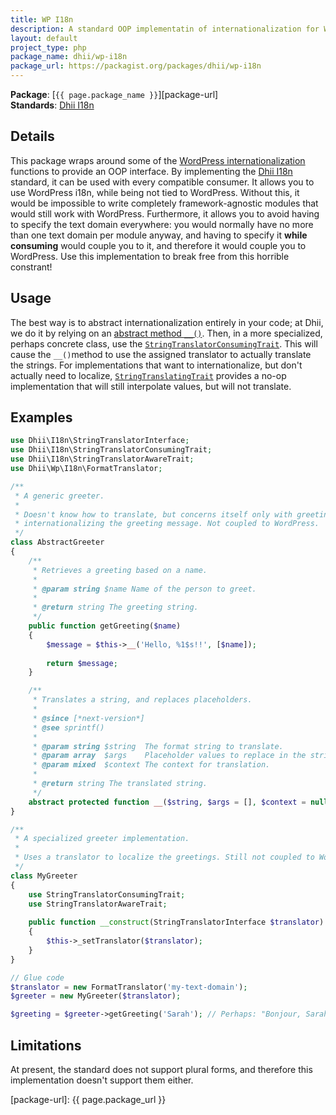 ```yaml
---
title: WP I18n
description: A standard OOP implementatin of internationalization for WordPress
layout: default
project_type: php
package_name: dhii/wp-i18n
package_url: https://packagist.org/packages/dhii/wp-i18n
---
```


**Package**: [`{{ page.package_name }}`][package-url]  
**Standards**: [Dhii I18n][]

## Details
This package wraps around some of the [WordPress internationalization][wp-i18n] functions to provide an OOP interface. By implementing the [Dhii I18n][] standard, it can be used with every compatible consumer. It allows you to use WordPress i18n, while being not tied to WordPress. Without this, it would be impossible to write completely framework-agnostic modules that would still work with WordPress. Furthermore, it allows you to avoid having to specify the text domain everywhere: you would normally have no more than one text domain per module anyway, and having to specify it **while consuming** would couple you to it, and therefore it would couple you to WordPress. Use this implementation to break free from this horrible constrant!

## Usage
The best way is to abstract internationalization entirely in your code; at Dhii, we do it by relying on an [abstract method `__()`][i18n-method]. Then, in a more specialized, perhaps concrete class, use the [`StringTranslatorConsumingTrait`][]. This will cause the `__()`method to use the assigned translator to actually translate the strings. For implementations that want to internationalize, but don't actually need to localize, [`StringTranslatingTrait`][] provides a no-op implementation that will still interpolate values, but will not translate.

## Examples
```php
use Dhii\I18n\StringTranslatorInterface;
use Dhii\I18n\StringTranslatorConsumingTrait;
use Dhii\I18n\StringTranslatorAwareTrait;
use Dhii\Wp\I18n\FormatTranslator;

/**
 * A generic greeter.
 *
 * Doesn't know how to translate, but concerns itself only with greeting, while at the same time
 * internationalizing the greeting message. Not coupled to WordPress.
 */
class AbstractGreeter
{
    /**
     * Retrieves a greeting based on a name.
     *
     * @param string $name Name of the person to greet.
     *
     * @return string The greeting string.
     */
    public function getGreeting($name)
    {
        $message = $this->__('Hello, %1$s!!', [$name]);
    
        return $message;
    }

    /**
     * Translates a string, and replaces placeholders.
     *
     * @since [*next-version*]
     * @see sprintf()
     *
     * @param string $string  The format string to translate.
     * @param array  $args    Placeholder values to replace in the string.
     * @param mixed  $context The context for translation.
     *
     * @return string The translated string.
     */
    abstract protected function __($string, $args = [], $context = null);
}

/**
 * A specialized greeter implementation.
 *
 * Uses a translator to localize the greetings. Still not coupled to WordPress.
 */
class MyGreeter
{
    use StringTranslatorConsumingTrait;
    use StringTranslatorAwareTrait;
    
    public function __construct(StringTranslatorInterface $translator)
    {
        $this->_setTranslator($translator);
    }
}

// Glue code
$translator = new FormatTranslator('my-text-domain');
$greeter = new MyGreeter($translator);

$greeting = $greeter->getGreeting('Sarah'); // Perhaps: "Bonjour, Sarah!"
```

## Limitations
At present, the standard does not support plural forms, and therefore this implementation doesn't support them either.


[Dhii I18n]:                                    https://packagist.org/packages/dhii/i18n-interface
[`AddCapableOrderedList`]:                      https://github.com/Dhii/set/blob/develop/src/AddCapableOrderedList.php
[wp-i18n]:                                      https://codex.wordpress.org/I18n_for_WordPress_Developers
[i18n-method]:                                  https://github.com/Dhii/map/blob/develop/src/MakeCapableMapTrait.php#L156
[`StringTranslatorConsumingTrait`]:             https://github.com/Dhii/i18n-helper-base/blob/develop/src/StringTranslatorConsumingTrait.php
[`StringTranslatingTrait`]:                     https://github.com/Dhii/i18n-helper-base/blob/develop/src/StringTranslatingTrait.php
[package-url]:                                  {{ page.package_url }}
